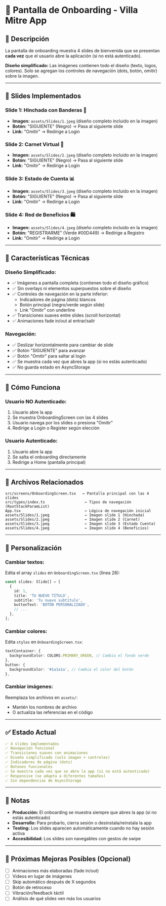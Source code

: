 # 🎯 Pantalla de Onboarding - Villa Mitre App

## 📱 Descripción

La pantalla de onboarding muestra 4 slides de bienvenida que se presentan **cada vez** que el usuario abre la aplicación (si no está autenticado).

**Diseño simplificado:** Las imágenes contienen todo el diseño (texto, logos, colores). Solo se agregan los controles de navegación (dots, botón, omitir) sobre la imagen.

---

## 🎨 Slides Implementados

### **Slide 1: Hinchada con Banderas** 🏴
- **Imagen:** `assets/Slides/1.jpeg` (diseño completo incluido en la imagen)
- **Botón:** "SIGUIENTE" (Negro) → Pasa al siguiente slide
- **Link:** "Omitir" → Redirige a Login

### **Slide 2: Carnet Virtual** 🎫
- **Imagen:** `assets/Slides/2.jpeg` (diseño completo incluido en la imagen)
- **Botón:** "SIGUIENTE" (Negro) → Pasa al siguiente slide
- **Link:** "Omitir" → Redirige a Login

### **Slide 3: Estado de Cuenta** 📊
- **Imagen:** `assets/Slides/3.jpeg` (diseño completo incluido en la imagen)
- **Botón:** "SIGUIENTE" (Negro) → Pasa al siguiente slide
- **Link:** "Omitir" → Redirige a Login

### **Slide 4: Red de Beneficios** 🛍️
- **Imagen:** `assets/Slides/4.jpeg` (diseño completo incluido en la imagen)
- **Botón:** "REGISTRARME" (Verde #00D449) → Redirige a Registro
- **Link:** "Omitir" → Redirige a Login

---

## 🔧 Características Técnicas

### **Diseño Simplificado:**
- ✅ Imágenes a pantalla completa (contienen todo el diseño gráfico)
- ✅ Sin overlays ni elementos superpuestos sobre el diseño
- ✅ Controles de navegación en la parte inferior:
  - Indicadores de página (dots) blancos
  - Botón principal (negro/verde según slide)
  - Link "Omitir" con underline
- ✅ Transiciones suaves entre slides (scroll horizontal)
- ✅ Animaciones fade in/out al entrar/salir

### **Navegación:**
- ✅ Deslizar horizontalmente para cambiar de slide
- ✅ Botón "SIGUIENTE" para avanzar
- ✅ Botón "Omitir" para saltar al login
- ✅ Se muestra cada vez que abres la app (si no estás autenticado)
- ✅ No guarda estado en AsyncStorage

---

## 🚀 Cómo Funciona

### **Usuario NO Autenticado:**
1. Usuario abre la app
2. Se muestra OnboardingScreen con las 4 slides
3. Usuario navega por los slides o presiona "Omitir"
4. Redirige a Login o Register según elección

### **Usuario Autenticado:**
1. Usuario abre la app
2. Se salta el onboarding directamente
3. Redirige a Home (pantalla principal)

---

## 📂 Archivos Relacionados

```
src/screens/OnboardingScreen.tsx   ← Pantalla principal con las 4 slides
src/types/index.ts                  ← Tipos de navegación (RootStackParamList)
App.tsx                             ← Lógica de navegación inicial
assets/Slides/1.jpeg                ← Imagen slide 1 (Hinchada)
assets/Slides/2.jpeg                ← Imagen slide 2 (Carnet)
assets/Slides/3.jpeg                ← Imagen slide 3 (Estado Cuenta)
assets/Slides/4.jpeg                ← Imagen slide 4 (Beneficios)
```

---

## 🎨 Personalización

### **Cambiar textos:**
Edita el array `slides` en `OnboardingScreen.tsx` (línea 28):
```typescript
const slides: Slide[] = [
  {
    id: 1,
    title: 'TU NUEVO TÍTULO',
    subtitle: 'Tu nuevo subtítulo',
    buttonText: 'BOTÓN PERSONALIZADO',
    // ...
  },
];
```

### **Cambiar colores:**
Edita `styles` en `OnboardingScreen.tsx`:
```typescript
textContainer: {
  backgroundColor: COLORS.PRIMARY_GREEN, // Cambia el fondo verde
},
button: {
  backgroundColor: '#1a1a1a', // Cambia el color del botón
},
```

### **Cambiar imágenes:**
Reemplaza los archivos en `assets/`:
- Mantén los nombres de archivo
- O actualiza las referencias en el código

---

## ✅ Estado Actual

```yaml
✅ 4 slides implementados
✅ Navegación funcional
✅ Transiciones suaves con animaciones
✅ Diseño simplificado (solo imagen + controles)
✅ Indicadores de página (dots)
✅ Botones funcionales
✅ Se muestra cada vez que se abre la app (si no está autenticado)
✅ Responsive (se adapta a diferentes tamaños)
✅ Sin dependencias de AsyncStorage
```

---

## 📝 Notas

- **Producción:** El onboarding se muestra siempre que abres la app (si no estás autenticado)
- **Desarrollo:** Para probarlo, cierra sesión o desinstala/reinstala la app
- **Testing:** Los slides aparecen automáticamente cuando no hay sesión activa
- **Accesibilidad:** Los slides son navegables con gestos de swipe

---

## 🎯 Próximas Mejoras Posibles (Opcional)

- [ ] Animaciones más elaboradas (fade in/out)
- [ ] Videos en lugar de imágenes
- [ ] Skip automático después de X segundos
- [ ] Botón de retroceso
- [ ] Vibración/feedback táctil
- [ ] Análisis de qué slides ven más los usuarios
